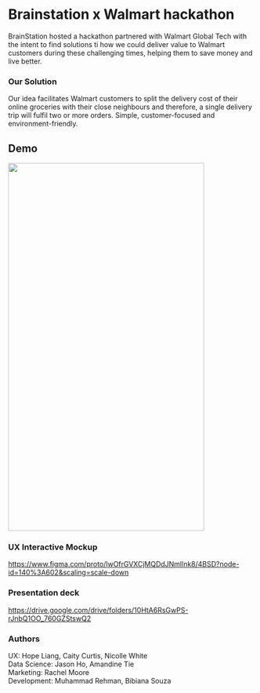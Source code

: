 # Brainstation x Walmart hackathon
BrainStation hosted a hackathon partnered with Walmart Global Tech with the intent to find solutions ti how we could deliver value to Walmart customers during these challenging times, helping them to save money and live better.

### Our Solution
Our idea facilitates Walmart customers to split the delivery cost of their online groceries with their close neighbours and therefore, a single delivery trip will fulfil two or more orders. Simple, customer-focused and environment-friendly. 



## Demo
<img src="hackathon.gif" width="400" height="750"/>
<!-- ![](https://github.com/bibschan/walmart-hackathon/blob/master/hackathon.gif) -->

<!-- EMBEDDED CODE <iframe style="border: 1px solid rgba(0, 0, 0, 0.1);" width="800" height="450" src="https://www.figma.com/embedembed_host=share&url=https%3A%2F%2Fwww.figma.com%2Fproto%2FlwOfrGVXCjMQDdJNmllnk8%2F4BSD%3Fnode-id%3D140%253A602%26scaling%3Dscaledown" allowfullscreen></iframe> -->

### UX Interactive Mockup
https://www.figma.com/proto/lwOfrGVXCjMQDdJNmllnk8/4BSD?node-id=140%3A602&scaling=scale-down

### Presentation deck 
https://drive.google.com/drive/folders/10HtA6RsGwPS-rJnbQ1OO_760GZStswQ2


### Authors
UX: Hope Liang, Caity Curtis, Nicolle White <br/>
Data Science: Jason Ho, Amandine Tie <br/>
Marketing: Rachel Moore <br/>
Development: Muhammad Rehman, Bibiana Souza

